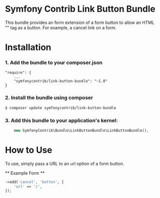 Symfony Contrib Link Button Bundle
==================================

This bundle provides an form extension of a form button to allow an HTML "<a>"
tag as a button. For example, a cancel link on a form.

Installation
============

### 1. Add the bundle to your composer.json

```
"require": {
    ...
    "symfonycontrib/link-button-bundle": "~1.0"
}
```

### 2. Install the bundle using composer

```bash
$ composer update symfonycontrib/link-button-bundle
```

### 3. Add this bundle to your application's kernel:

```php
    new SymfonyContrib\Bundle\LinkButtonBundle\LinkButtonBundle(),
```

How to Use
==========

To use, simply pass a URL to an url option of a form button.

** Example Form **

```php
->add('cancel', 'button', [
    'url' => '/',
]);
```
